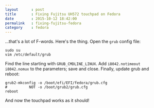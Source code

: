 ```yaml
---
layout      : post
title       : Fixing Fujitsu UH572 touchpad on Fedora
date        : 2015-10-12 18:42:00
permalink   : fixing-fujitsu-fedora
category    : fedora
---
```

&hellip;that's a lot of F-words. Here's the thing. Open the <code class="language-bash">grub</code> config file:

<pre><code class="language-bash">sudo su
vim /etc/default/grub</code></pre>

Find the line starting with <code class="language-bash">GRUB_CMDLINE_LINUX</code>. Add <code class="language-bash">i8042.notimeout i8042.nomux</code> to the parameters; save and close. Finally, update grub and reboot:

<pre><code class="language-bash">grub2-mkconfig -o /boot/efi/EFI/fedora/grub.cfg
#          NOT -o /boot/grub2/grub.cfg
reboot</code></pre>

And now the touchpad works as it should!
